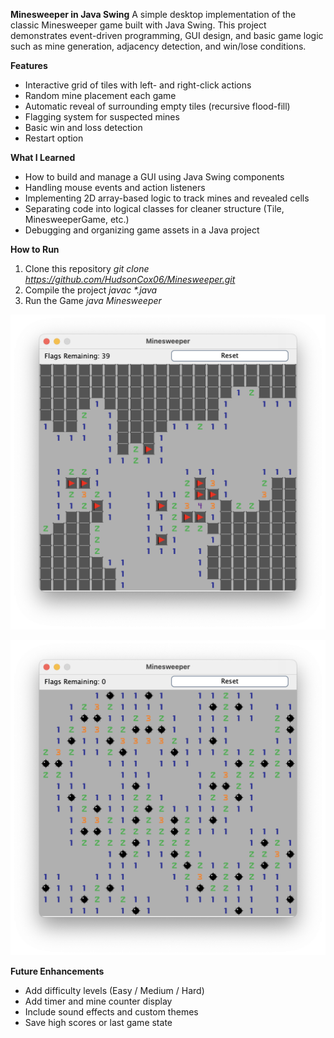 **Minesweeper in Java Swing**
A simple desktop implementation of the classic Minesweeper game built with Java Swing.
This project demonstrates event-driven programming, GUI design, and basic game logic such as mine generation, adjacency detection, and win/lose conditions.

**Features**
- Interactive grid of tiles with left- and right-click actions
- Random mine placement each game
- Automatic reveal of surrounding empty tiles (recursive flood-fill)
- Flagging system for suspected mines
- Basic win and loss detection
- Restart option

**What I Learned**
- How to build and manage a GUI using Java Swing components
- Handling mouse events and action listeners
- Implementing 2D array-based logic to track mines and revealed cells
- Separating code into logical classes for cleaner structure (Tile, MinesweeperGame, etc.)
- Debugging and organizing game assets in a Java project

**How to Run**
1. Clone this repository
  _git clone https://github.com/HudsonCox06/Minesweeper.git_
2. Compile the project
   _javac *.java_
3. Run the Game
   _java Minesweeper_

![Minesweeper Gameplay Screenshot](./images/MinesweeperGameplay.png)

![Minesweeper Game Over Screenshot](./images/MinesweeperGameOver.png)

**Future Enhancements**
- Add difficulty levels (Easy / Medium / Hard)
- Add timer and mine counter display
- Include sound effects and custom themes
- Save high scores or last game state

